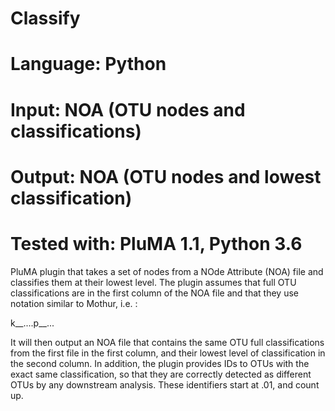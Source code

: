 # Classify
# Language: Python
# Input: NOA (OTU nodes and classifications)
# Output: NOA (OTU nodes and lowest classification)
# Tested with: PluMA 1.1, Python 3.6

PluMA plugin that takes a set of nodes from a NOde Attribute (NOA)
file and classifies them at their lowest level.  The plugin assumes
that full OTU classifications are in the first column of the NOA
file and that they use notation similar to Mothur, i.e. :

k__....p__...

It will then output an NOA file that contains the same OTU
full classifications from the first file in the first column, 
and their lowest level of classification in the second column.
In addition, the plugin provides IDs to OTUs with the exact
same classification, so that they are correctly detected as
different OTUs by any downstream analysis.  These identifiers
start at .01, and count up.
